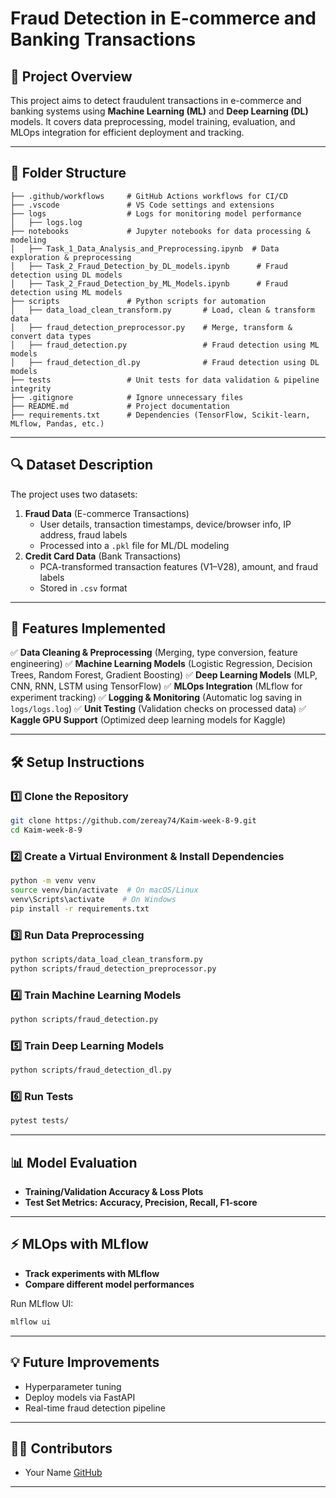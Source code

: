 # Fraud Detection in E-commerce and Banking Transactions

## 📌 Project Overview
This project aims to detect fraudulent transactions in e-commerce and banking systems using **Machine Learning (ML)** and **Deep Learning (DL)** models. It covers data preprocessing, model training, evaluation, and MLOps integration for efficient deployment and tracking.

---

## 📂 Folder Structure
```
├── .github/workflows     # GitHub Actions workflows for CI/CD
├── .vscode               # VS Code settings and extensions
├── logs                  # Logs for monitoring model performance
│   ├── logs.log
├── notebooks             # Jupyter notebooks for data processing & modeling
│   ├── Task_1_Data_Analysis_and_Preprocessing.ipynb  # Data exploration & preprocessing
│   ├── Task_2_Fraud_Detection_by_DL_models.ipynb      # Fraud detection using DL models
│   ├── Task_2_Fraud_Detection_by_ML_Models.ipynb      # Fraud detection using ML models
├── scripts               # Python scripts for automation
│   ├── data_load_clean_transform.py       # Load, clean & transform data
│   ├── fraud_detection_preprocessor.py    # Merge, transform & convert data types
│   ├── fraud_detection.py                 # Fraud detection using ML models
│   ├── fraud_detection_dl.py              # Fraud detection using DL models
├── tests                 # Unit tests for data validation & pipeline integrity
├── .gitignore            # Ignore unnecessary files
├── README.md             # Project documentation
├── requirements.txt      # Dependencies (TensorFlow, Scikit-learn, MLflow, Pandas, etc.)
```

---

## 🔍 Dataset Description
The project uses two datasets:
1. **Fraud Data** (E-commerce Transactions)
   - User details, transaction timestamps, device/browser info, IP address, fraud labels
   - Processed into a `.pkl` file for ML/DL modeling
2. **Credit Card Data** (Bank Transactions)
   - PCA-transformed transaction features (V1–V28), amount, and fraud labels
   - Stored in `.csv` format

---

## 🚀 Features Implemented
✅ **Data Cleaning & Preprocessing** (Merging, type conversion, feature engineering)
✅ **Machine Learning Models** (Logistic Regression, Decision Trees, Random Forest, Gradient Boosting)
✅ **Deep Learning Models** (MLP, CNN, RNN, LSTM using TensorFlow)
✅ **MLOps Integration** (MLflow for experiment tracking)
✅ **Logging & Monitoring** (Automatic log saving in `logs/logs.log`)
✅ **Unit Testing** (Validation checks on processed data)
✅ **Kaggle GPU Support** (Optimized deep learning models for Kaggle)

---

## 🛠 Setup Instructions
### 1️⃣ Clone the Repository
```sh
git clone https://github.com/zereay74/Kaim-week-8-9.git
cd Kaim-week-8-9
```

### 2️⃣ Create a Virtual Environment & Install Dependencies
```sh
python -m venv venv
source venv/bin/activate  # On macOS/Linux
venv\Scripts\activate    # On Windows
pip install -r requirements.txt
```

### 3️⃣ Run Data Preprocessing
```sh
python scripts/data_load_clean_transform.py
python scripts/fraud_detection_preprocessor.py
```

### 4️⃣ Train Machine Learning Models
```sh
python scripts/fraud_detection.py
```

### 5️⃣ Train Deep Learning Models
```sh
python scripts/fraud_detection_dl.py
```

### 6️⃣ Run Tests
```sh
pytest tests/
```

---

## 📊 Model Evaluation
- **Training/Validation Accuracy & Loss Plots**
- **Test Set Metrics: Accuracy, Precision, Recall, F1-score**

---

## ⚡ MLOps with MLflow
- **Track experiments with MLflow**
- **Compare different model performances**

Run MLflow UI:
```sh
mlflow ui
```

---

## 💡 Future Improvements
- Hyperparameter tuning
- Deploy models via FastAPI
- Real-time fraud detection pipeline

---

## 👨‍💻 Contributors
- Your Name [GitHub](https://github.com/zereay74)

---



